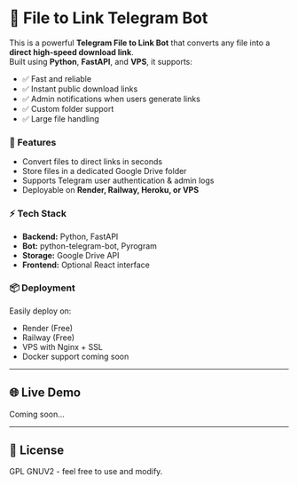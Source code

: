 # 📂 File to Link Telegram Bot

This is a powerful **Telegram File to Link Bot** that converts any file into a **direct high-speed download link**.  
Built using **Python**, **FastAPI**, and **VPS**, it supports:

- ✅ Fast and reliable 
- ✅ Instant public download links  
- ✅ Admin notifications when users generate links  
- ✅ Custom folder support  
- ✅ Large file handling  

### 🚀 Features
- Convert files to direct links in seconds  
- Store files in a dedicated Google Drive folder  
- Supports Telegram user authentication & admin logs  
- Deployable on **Render, Railway, Heroku, or VPS**  

### ⚡ Tech Stack
- **Backend:** Python, FastAPI  
- **Bot:** python-telegram-bot, Pyrogram  
- **Storage:** Google Drive API  
- **Frontend:** Optional React interface  

### 📦 Deployment
Easily deploy on:
- Render (Free)
- Railway (Free)
- VPS with Nginx + SSL
- Docker support coming soon  

---

## 🌐 Live Demo
Coming soon...

---

## 📜 License
GPL GNUV2 - feel free to use and modify.
